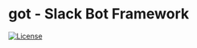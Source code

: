 got - Slack Bot Framework
=========================

[![License](https://img.shields.io/github/license/nownabe/sekret.svg?style=popout)](https://github.com/nownabe/sekret/blob/master/LICENSE.txt)
